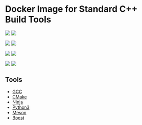 # Docker Image for Standard C++ Build Tools

[![](https://images.microbadger.com/badges/version/stroupo/cpp-build-tools.svg)](https://microbadger.com/images/stroupo/cpp-build-tools)
[![](https://images.microbadger.com/badges/commit/stroupo/cpp-build-tools.svg)](https://microbadger.com/images/stroupo/cpp-build-tools)

[![](https://img.shields.io/microbadger/image-size/stroupo/cpp-build-tools.svg?style=for-the-badge)](https://microbadger.com/images/stroupo/cpp-build-tools)
[![](https://img.shields.io/microbadger/layers/stroupo/cpp-build-tools.svg?style=for-the-badge)](https://microbadger.com/images/stroupo/cpp-build-tools)

[![](https://img.shields.io/docker/pulls/stroupo/cpp-build-tools.svg?style=for-the-badge)](https://hub.docker.com/r/stroupo/cpp-build-tools)
[![](https://img.shields.io/docker/stars/stroupo/cpp-build-tools.svg?style=for-the-badge)](https://hub.docker.com/r/stroupo/cpp-build-tools)

[![](https://img.shields.io/docker/automated/stroupo/cpp-build-tools.svg?style=for-the-badge)](https://github.com/stroupo/docker-cpp-build-tools.git)
[![](https://img.shields.io/github/last-commit/stroupo/docker-cpp-build-tools.svg?style=for-the-badge)](https://github.com/stroupo/docker-cpp-build-tools.git)

## Tools
- [GCC](https://gcc.gnu.org/)
- [CMake](https://cmake.org/)
- [Ninja](https://ninja-build.org/)
- [Python3](https://www.python.org/)
- [Meson](http://mesonbuild.com/)
- [Boost](https://www.boost.org/)
